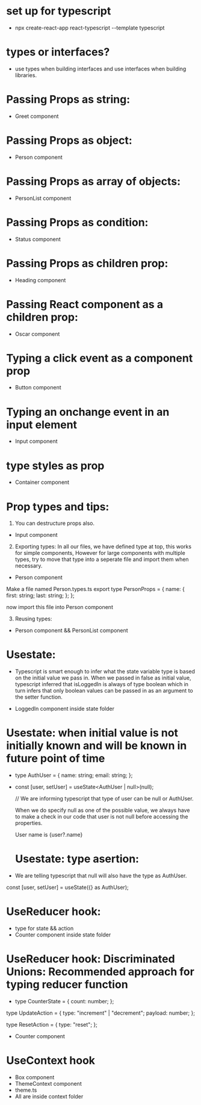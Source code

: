 # set up for typescript

- npx create-react-app react-typescript --template typescript

# types or interfaces?

- use types when building interfaces and use interfaces when building libraries.

# Passing Props as string:

- Greet component

# Passing Props as object:

- Person component

# Passing Props as array of objects:

- PersonList component

# Passing Props as condition:

- Status component

# Passing Props as children prop:

- Heading component

# Passing React component as a children prop:

- Oscar component

# Typing a click event as a component prop

- Button component

# Typing an onchange event in an input element

- Input component

# type styles as prop

- Container component

# Prop types and tips:

1.  You can destructure props also.

- Input component

2. Exporting types: In all our files, we have defined type at top, this works for simple components, However for large components with multiple types, try to move that type into a seperate file and import them when necessary.

- Person component

Make a file named Person.types.ts
export type PersonProps = {
name: {
first: string;
last: string;
};
};

now import this file into Person component

3. Reusing types:

- Person component && PersonList component

# Usestate:

- Typescript is smart enough to infer what the state variable type is based on the initial value we pass in. When we passed in false as initial value, typescript inferred that isLoggedIn is always of type boolean which in turn infers that only boolean values can be passed in as an argument to the setter function.

- LoggedIn component inside state folder

# Usestate: when initial value is not initially known and will be known in future point of time

- type AuthUser = {
  name: string;
  email: string;
  };

- const [user, setUser] = useState<AuthUser | null>(null);

  // We are informing typescript that type of user can be null or AuthUser.

  When we do specify null as one of the possible value, we always have to make a check in our code that user is not null before accessing the properties.

  <div>User name is {user?.name}</div>

  # Usestate: type asertion:

- We are telling typescript that null will also have the type as AuthUser.

const [user, setUser] = useState<AuthUser>({} as AuthUser);

# UseReducer hook:

- type for state && action
- Counter component inside state folder

# UseReducer hook: Discriminated Unions: Recommended approach for typing reducer function

- type CounterState = {
  count: number;
  };

type UpdateAction = {
type: "increment" | "decrement";
payload: number;
};

type ResetAction = {
type: "reset";
};

- Counter component

# UseContext hook

- Box component
- ThemeContext component
- theme.ts
- All are inside context folder
